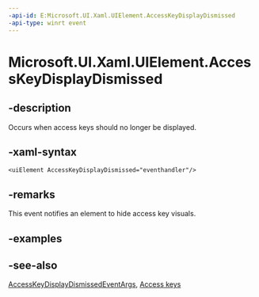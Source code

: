 ```yaml
---
-api-id: E:Microsoft.UI.Xaml.UIElement.AccessKeyDisplayDismissed
-api-type: winrt event
---
```


<!-- Event syntax
public event Windows.Foundation.TypedEventHandler AccessKeyDisplayDismissed<Microsoft.UI.Xaml.UIElement,  Microsoft.UI.Xaml.Input.AccessKeyDisplayDismissedEventArgs>
-->

# Microsoft.UI.Xaml.UIElement.AccessKeyDisplayDismissed

## -description

Occurs when access keys should no longer be displayed.

## -xaml-syntax

```xaml
<uiElement AccessKeyDisplayDismissed="eventhandler"/>
```

## -remarks

This event notifies an element to hide access key visuals.

## -examples

## -see-also

[AccessKeyDisplayDismissedEventArgs](../microsoft.ui.xaml.input/accesskeydisplaydismissedeventargs.md), [Access keys](/windows/apps/design/input/access-keys)
